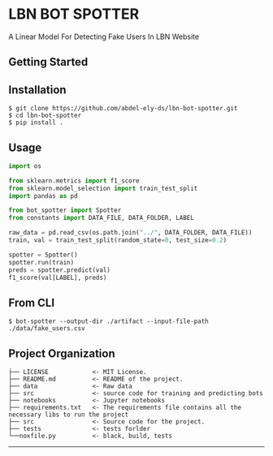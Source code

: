 LBN BOT SPOTTER
==============================

A Linear Model For Detecting Fake Users In LBN Website

## Getting Started
Installation
------------
    $ git clone https://github.com/abdel-ely-ds/lbn-bot-spotter.git
    $ cd lbn-bot-spotter
    $ pip install .

Usage
------------

```python
import os

from sklearn.metrics import f1_score
from sklearn.model_selection import train_test_split
import pandas as pd

from bot_spotter import Spotter
from constants import DATA_FILE, DATA_FOLDER, LABEL

raw_data = pd.read_csv(os.path.join("../", DATA_FOLDER, DATA_FILE))
train, val = train_test_split(random_state=0, test_size=0.2)

spotter = Spotter()
spotter.run(train)
preds = spotter.predict(val)
f1_score(val[LABEL], preds)
```

From CLI
------------
    $ bot-spotter --output-dir ./artifact --input-file-path ./data/fake_users.csv

Project Organization
------------

    ├── LICENSE            <- MIT License.
    ├── README.md          <- README of the project.
    ├── data               <- Raw data
    ├── src                <- source code for training and predicting bots
    ├── notebooks          <- Jupyter notebooks
    ├── requirements.txt   <- The requirements file contains all the necessary libs to run the project
    ├── src                <- Source code for the project.
    ├── tests              <- tests forlder
    └──noxfile.py          <- black, build, tests               

--------
